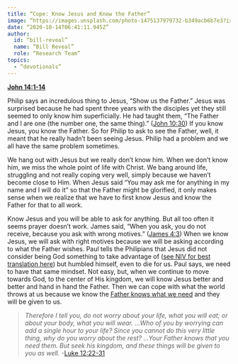 ```yaml
---
title: “Cope: Know Jesus and Know the Father”
image: “https://images.unsplash.com/photo-1475137979732-b349acb6b7e3?ixlib=rb-1.2.1&amp;q=85&amp;fm=jpg&amp;crop=entropy&amp;cs=srgb&amp;ixid=eyJhcHBfaWQiOjk2NjF9“
date: “2020-10-14T06:41:11.945Z”
author:
  id: “bill-reveal”
  name: “Bill Reveal”
  role: “Research Team”
topics:
  - “devotionals”
---
```

[**John 14:1-14**][1]

Philip says an incredulous thing to Jesus, “Show us the Father.” Jesus was surprised because he had spent three years with the disciples yet they still seemed to only know him superficially. He had taught them, “The Father and I are one (the number one, the same thing).” ([John 10:30][2]) If you know Jesus, you know the Father. So for Philip to ask to see the Father, well, it meant that he really hadn’t been seeing Jesus. Philip had a problem and we all have the same problem sometimes.

We hang out with Jesus but we really don’t know him. When we don’t know him, we miss the whole point of life with Christ. We bang around life, struggling and not really coping very well, simply because we haven’t become close to Him. When Jesus said “You may ask me for anything in my name and I will do it” so that the Father might be glorified, it only makes sense when we realize that we have to first know Jesus and know the Father for that to all work.

Know Jesus and you will be able to ask for anything. But all too often it seems prayer doesn’t work. James said, “When you ask, you do not receive, because you ask with wrong motives.” ([James 4:3][3]) When we know Jesus, we will ask with right motives because we will be asking according to what the Father wishes. Paul tells the Philipians that Jesus did not consider being God something to take advantage of ([see NIV for best translation here][4]) but humbled himself, even to die for us. Paul says, we need to have that same mindset. Not easy, but, when we continue to move towards God, to the center of His kingdom, we will know Jesus better and better and hand in hand the Father. Then we can cope with what the world throws at us because we know the [Father knows what we need][5] and they will be given to us.

> _Therefore I tell you, do not worry about your life, what you will eat; or about your body, what you will wear. ...Who of you by worrying can add a single hour to your life? Since you cannot do this very little thing, why do you worry about the rest? ...Your Father knows that you need them. But seek his kingdom, and these things will be given to you as well._ -[Luke 12:22-31][6]

[1]: https://biblehub.com/john/14.htm
[2]: https://biblehub.com/john/10-30.htm
[3]: https://biblehub.com/james/4-3.htm
[4]: https://biblehub.com/philippians/2-6.htm
[5]: https://biblehub.com/luke/12-31.htm
[6]: https://biblehub.com/luke/12-31.htm
